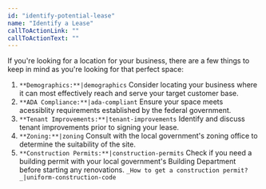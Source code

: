 ```yaml
---
id: "identify-potential-lease"
name: "Identify a Lease"
callToActionLink: ""
callToActionText: ""
---
```


If you're looking for a location for your business, there are a few things to keep in mind as you're looking for that perfect space:

1) `**Demographics:**|demographics` Consider locating your business where it can most effectively reach and serve your target customer base. 
2) `**ADA Compliance:**|ada-compliant` Ensure your space meets acessiblity requirements established by the federal government. 
3) `**Tenant Improvements:**|tenant-improvements` Identify and discuss tenant improvements prior to signing your lease.
4) `**Zoning:**|zoning` Consult with the local government's zoning office to determine the suitability of the site. 
5) `**Construction Permits:**|construction-permits` Check if you need a building permit with your local government's Building Department before starting any renovations. `_How to get a construction permit?_|uniform-construction-code`
